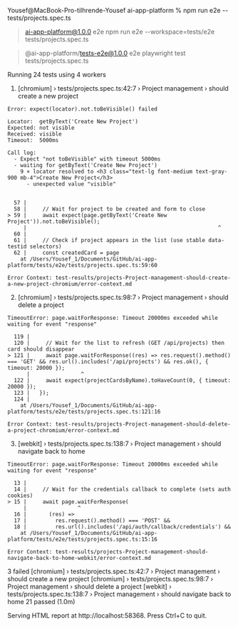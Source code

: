 Yousef@MacBook-Pro-tilhrende-Yousef ai-app-platform % 
npm run e2e -- tests/projects.spec.ts

> ai-app-platform@1.0.0 e2e
> npm run e2e --workspace=tests/e2e tests/projects.spec.ts


> @ai-app-platform/tests-e2e@1.0.0 e2e
> playwright test tests/projects.spec.ts


Running 24 tests using 4 workers
  1) [chromium] › tests/projects.spec.ts:42:7 › Project management › should create a new project 

    Error: expect(locator).not.toBeVisible() failed

    Locator:  getByText('Create New Project')
    Expected: not visible
    Received: visible
    Timeout:  5000ms

    Call log:
      - Expect "not toBeVisible" with timeout 5000ms
      - waiting for getByText('Create New Project')
        9 × locator resolved to <h3 class="text-lg font-medium text-gray-900 mb-4">Create New Project</h3>
          - unexpected value "visible"


      57 |
      58 |     // Wait for project to be created and form to close
    > 59 |     await expect(page.getByText('Create New Project')).not.toBeVisible();
         |                                                            ^
      60 |
      61 |     // Check if project appears in the list (use stable data-testid selectors)
      62 |     const createdCard = page
        at /Users/Yousef_1/Documents/GitHub/ai-app-platform/tests/e2e/tests/projects.spec.ts:59:60

    Error Context: test-results/projects-Project-management-should-create-a-new-project-chromium/error-context.md

  2) [chromium] › tests/projects.spec.ts:98:7 › Project management › should delete a project 

    TimeoutError: page.waitForResponse: Timeout 20000ms exceeded while waiting for event "response"

      119 |
      120 |     // Wait for the list to refresh (GET /api/projects) then card should disappear
    > 121 |     await page.waitForResponse((res) => res.request().method() === 'GET' && res.url().includes('/api/projects') && res.ok(), { timeout: 20000 });
          |                ^
      122 |     await expect(projectCardsByName).toHaveCount(0, { timeout: 20000 });
      123 |   });
      124 |
        at /Users/Yousef_1/Documents/GitHub/ai-app-platform/tests/e2e/tests/projects.spec.ts:121:16

    Error Context: test-results/projects-Project-management-should-delete-a-project-chromium/error-context.md

  3) [webkit] › tests/projects.spec.ts:138:7 › Project management › should navigate back to home 

    TimeoutError: page.waitForResponse: Timeout 20000ms exceeded while waiting for event "response"

      13 |
      14 |     // Wait for the credentials callback to complete (sets auth cookies)
    > 15 |     await page.waitForResponse(
         |                ^
      16 |       (res) =>
      17 |         res.request().method() === 'POST' &&
      18 |         res.url().includes('/api/auth/callback/credentials') &&
        at /Users/Yousef_1/Documents/GitHub/ai-app-platform/tests/e2e/tests/projects.spec.ts:15:16

    Error Context: test-results/projects-Project-management-should-navigate-back-to-home-webkit/error-context.md

  3 failed
    [chromium] › tests/projects.spec.ts:42:7 › Project management › should create a new project 
    [chromium] › tests/projects.spec.ts:98:7 › Project management › should delete a project 
    [webkit] › tests/projects.spec.ts:138:7 › Project management › should navigate back to home 
  21 passed (1.0m)

  Serving HTML report at http://localhost:58368. Press Ctrl+C to quit.
